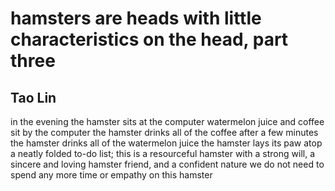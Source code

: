 # hamsters are heads with little characteristics on the head, part three
## Tao Lin
in the evening the hamster sits at the computer
watermelon juice and coffee sit by the computer
the hamster drinks all of the coffee
after a few minutes the hamster drinks all of the watermelon juice
the hamster lays its paw atop a neatly folded to-do list; this is a
resourceful hamster
with a strong will, a sincere and loving hamster friend, and a confident
nature
we do not need to spend any more time or empathy on this hamster